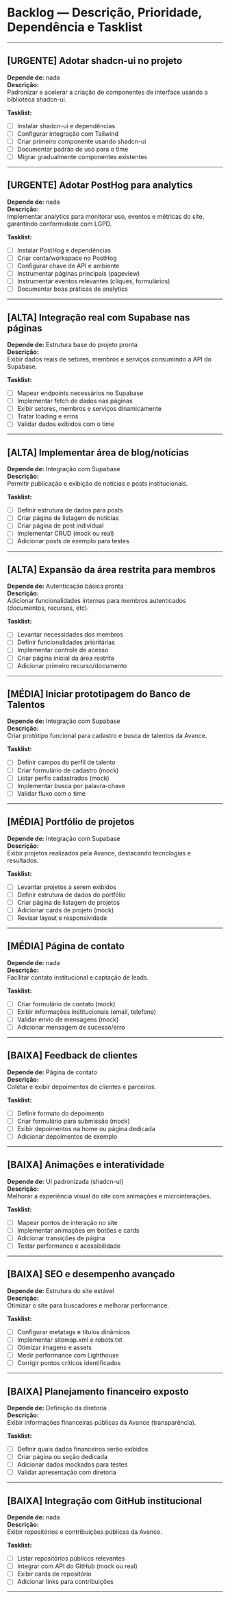 # Backlog — Descrição, Prioridade, Dependência e Tasklist

---

## [URGENTE] Adotar shadcn-ui no projeto  
**Depende de:** nada  
**Descrição:**  
Padronizar e acelerar a criação de componentes de interface usando a biblioteca shadcn-ui.

**Tasklist:**
- [ ] Instalar shadcn-ui e dependências
- [ ] Configurar integração com Tailwind
- [ ] Criar primeiro componente usando shadcn-ui
- [ ] Documentar padrão de uso para o time
- [ ] Migrar gradualmente componentes existentes

---

## [URGENTE] Adotar PostHog para analytics  
**Depende de:** nada  
**Descrição:**  
Implementar analytics para monitorar uso, eventos e métricas do site, garantindo conformidade com LGPD.

**Tasklist:**
- [ ] Instalar PostHog e dependências
- [ ] Criar conta/workspace no PostHog
- [ ] Configurar chave de API e ambiente
- [ ] Instrumentar páginas principais (pageview)
- [ ] Instrumentar eventos relevantes (cliques, formulários)
- [ ] Documentar boas práticas de analytics

---

## [ALTA] Integração real com Supabase nas páginas  
**Depende de:** Estrutura base do projeto pronta  
**Descrição:**  
Exibir dados reais de setores, membros e serviços consumindo a API do Supabase.

**Tasklist:**
- [ ] Mapear endpoints necessários no Supabase
- [ ] Implementar fetch de dados nas páginas
- [ ] Exibir setores, membros e serviços dinamicamente
- [ ] Tratar loading e erros
- [ ] Validar dados exibidos com o time

---

## [ALTA] Implementar área de blog/notícias  
**Depende de:** Integração com Supabase  
**Descrição:**  
Permitir publicação e exibição de notícias e posts institucionais.

**Tasklist:**
- [ ] Definir estrutura de dados para posts
- [ ] Criar página de listagem de notícias
- [ ] Criar página de post individual
- [ ] Implementar CRUD (mock ou real)
- [ ] Adicionar posts de exemplo para testes

---

## [ALTA] Expansão da área restrita para membros  
**Depende de:** Autenticação básica pronta  
**Descrição:**  
Adicionar funcionalidades internas para membros autenticados (documentos, recursos, etc).

**Tasklist:**
- [ ] Levantar necessidades dos membros
- [ ] Definir funcionalidades prioritárias
- [ ] Implementar controle de acesso
- [ ] Criar página inicial da área restrita
- [ ] Adicionar primeiro recurso/documento

---

## [MÉDIA] Iniciar prototipagem do Banco de Talentos  
**Depende de:** Integração com Supabase  
**Descrição:**  
Criar protótipo funcional para cadastro e busca de talentos da Avance.

**Tasklist:**
- [ ] Definir campos do perfil de talento
- [ ] Criar formulário de cadastro (mock)
- [ ] Listar perfis cadastrados (mock)
- [ ] Implementar busca por palavra-chave
- [ ] Validar fluxo com o time

---

## [MÉDIA] Portfólio de projetos  
**Depende de:** Integração com Supabase  
**Descrição:**  
Exibir projetos realizados pela Avance, destacando tecnologias e resultados.

**Tasklist:**
- [ ] Levantar projetos a serem exibidos
- [ ] Definir estrutura de dados do portfólio
- [ ] Criar página de listagem de projetos
- [ ] Adicionar cards de projeto (mock)
- [ ] Revisar layout e responsividade

---

## [MÉDIA] Página de contato  
**Depende de:** nada  
**Descrição:**  
Facilitar contato institucional e captação de leads.

**Tasklist:**
- [ ] Criar formulário de contato (mock)
- [ ] Exibir informações institucionais (email, telefone)
- [ ] Validar envio de mensagens (mock)
- [ ] Adicionar mensagem de sucesso/erro

---

## [BAIXA] Feedback de clientes  
**Depende de:** Página de contato  
**Descrição:**  
Coletar e exibir depoimentos de clientes e parceiros.

**Tasklist:**
- [ ] Definir formato do depoimento
- [ ] Criar formulário para submissão (mock)
- [ ] Exibir depoimentos na home ou página dedicada
- [ ] Adicionar depoimentos de exemplo

---

## [BAIXA] Animações e interatividade  
**Depende de:** UI padronizada (shadcn-ui)  
**Descrição:**  
Melhorar a experiência visual do site com animações e microinterações.

**Tasklist:**
- [ ] Mapear pontos de interação no site
- [ ] Implementar animações em botões e cards
- [ ] Adicionar transições de página
- [ ] Testar performance e acessibilidade

---

## [BAIXA] SEO e desempenho avançado  
**Depende de:** Estrutura do site estável  
**Descrição:**  
Otimizar o site para buscadores e melhorar performance.

**Tasklist:**
- [ ] Configurar metatags e títulos dinâmicos
- [ ] Implementar sitemap.xml e robots.txt
- [ ] Otimizar imagens e assets
- [ ] Medir performance com Lighthouse
- [ ] Corrigir pontos críticos identificados

---

## [BAIXA] Planejamento financeiro exposto  
**Depende de:** Definição da diretoria  
**Descrição:**  
Exibir informações financeiras públicas da Avance (transparência).

**Tasklist:**
- [ ] Definir quais dados financeiros serão exibidos
- [ ] Criar página ou seção dedicada
- [ ] Adicionar dados mockados para testes
- [ ] Validar apresentação com diretoria

---

## [BAIXA] Integração com GitHub institucional  
**Depende de:** nada  
**Descrição:**  
Exibir repositórios e contribuições públicas da Avance.

**Tasklist:**
- [ ] Listar repositórios públicos relevantes
- [ ] Integrar com API do GitHub (mock ou real)
- [ ] Exibir cards de repositório
- [ ] Adicionar links para contribuições

---
